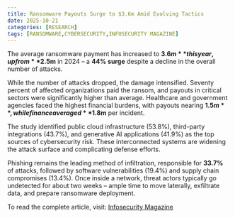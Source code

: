 ```yaml
---
title: Ransomware Payouts Surge to $3.6m Amid Evolving Tactics
date: 2025-10-21
categories: [RESEARCH]
tags: [RANSOMWARE,CYBERSECURITY,INFOSECURITY MAGAZINE]
---
```


The average ransomware payment has increased to **$3.6m** this year, up from **$2.5m** in 2024 – a **44% surge** despite a decline in the overall number of attacks.

While the number of attacks dropped, the damage intensified. Seventy percent of affected organizations paid the ransom, and payouts in critical sectors were significantly higher than average. Healthcare and government agencies faced the highest financial burdens, with payouts nearing **$1.5m**, while finance averaged **$1.8m** per incident. 

The study identified public cloud infrastructure (53.8%), third-party integrations (43.7%), and generative AI applications (41.9%) as the top sources of cybersecurity risk. These interconnected systems are widening the attack surface and complicating defense efforts. 

Phishing remains the leading method of infiltration, responsible for **33.7%** of attacks, followed by software vulnerabilities (19.4%) and supply chain compromises (13.4%). Once inside a network, threat actors typically go undetected for about two weeks – ample time to move laterally, exfiltrate data, and prepare ransomware deployment.

To read the complete article, visit: [Infosecurity Magazine](https://www.infosecurity-magazine.com/news/ransomware-payouts-surge-dollar36m/)